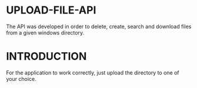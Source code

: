 # UPLOAD-FILE-API

The API was developed in order to delete, create, search and download files from a given windows directory.

# INTRODUCTION

For the application to work correctly, just upload the directory to one of your choice.
